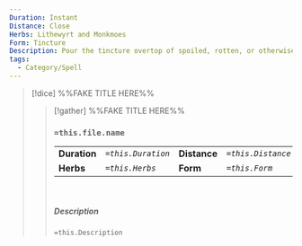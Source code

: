 ```yaml
---
Duration: Instant
Distance: Close
Herbs: Lithewyrt and Monkmoes
Form: Tincture
Description: Pour the tincture overtop of spoiled, rotten, or otherwise unpalatable food or water to purify it and cleanse it of any disease or illness it may contain.
tags:
  - Category/Spell
---
```


>[!dice] %%FAKE TITLE HERE%%
>>[!gather]  %%FAKE TITLE HERE%%
>>### `=this.file.name`
>>|  | |  |  |
>>|--------|-------|-----|------|
>>| **Duration** | *`=this.Duration`* | **Distance** | *`=this.Distance`* |
>>| **Herbs** | *`=this.Herbs`* |  **Form**  | *`=this.Form`* |
>>
>>&nbsp;
>> 
>> ##### Description
>>`=this.Description`
>>


